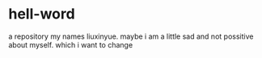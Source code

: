 # hell-word
a repository
my names liuxinyue. maybe i am a little sad and not possitive about myself. which i want to change
